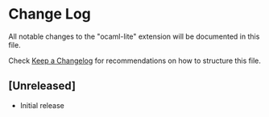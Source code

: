 # Change Log
All notable changes to the "ocaml-lite" extension will be documented in this file.

Check [Keep a Changelog](http://keepachangelog.com/) for recommendations on how to structure this file.

## [Unreleased]
- Initial release
